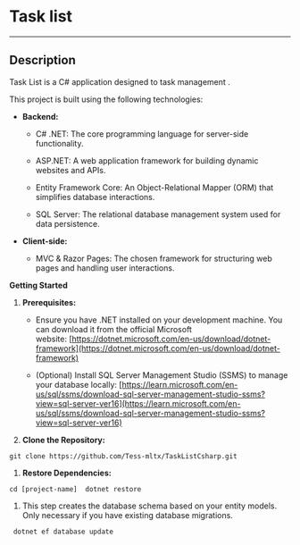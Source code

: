 # Task list
----------------

## Description
Task List is a  C# application designed to task management .

This project is built using the following technologies:

*   **Backend:**
    
    *   C# .NET: The core programming language for server-side functionality.
        
    *   ASP.NET: A web application framework for building dynamic websites and APIs.
        
    *   Entity Framework Core: An Object-Relational Mapper (ORM) that simplifies database interactions.
        
    *   SQL Server: The relational database management system used for data persistence.
        
*   **Client-side:**
    
    *   MVC & Razor Pages: The chosen framework for structuring web pages and handling user interactions.
        

**Getting Started**

1.  **Prerequisites:**
    
    *   Ensure you have .NET installed on your development machine. You can download it from the official Microsoft website: [https://dotnet.microsoft.com/en-us/download/dotnet-framework](https://dotnet.microsoft.com/en-us/download/dotnet-framework)
        
    *   (Optional) Install SQL Server Management Studio (SSMS) to manage your database locally: [https://learn.microsoft.com/en-us/sql/ssms/download-sql-server-management-studio-ssms?view=sql-server-ver16](https://learn.microsoft.com/en-us/sql/ssms/download-sql-server-management-studio-ssms?view=sql-server-ver16)
        
2.  **Clone the Repository:**
    

`````
git clone https://github.com/Tess-mltx/TaskListCsharp.git
`````


1.  **Restore Dependencies:**
    

`````
cd [project-name]  dotnet restore
`````


1.  This step creates the database schema based on your entity models. Only necessary if you have existing database migrations.
    

`````
 dotnet ef database update
`````


